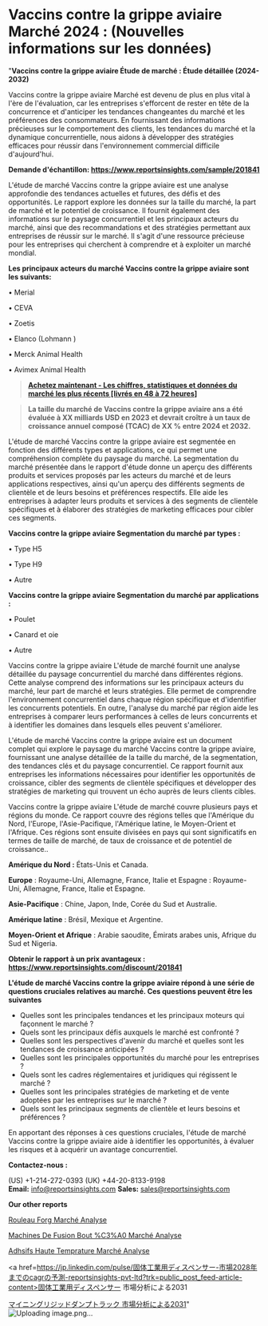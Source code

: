 # Vaccins contre la grippe aviaire Marché 2024 : (Nouvelles informations sur les données)

"<strong>Vaccins contre la grippe aviaire Étude de marché : Étude détaillée (2024-2032)</strong>

Vaccins contre la grippe aviaire Marché est devenu de plus en plus vital à l'ère de l'évaluation, car les entreprises s'efforcent de rester en tête de la concurrence et d'anticiper les tendances changeantes du marché et les préférences des consommateurs. En fournissant des informations précieuses sur le comportement des clients, les tendances du marché et la dynamique concurrentielle, nous aidons à développer des stratégies efficaces pour réussir dans l'environnement commercial difficile d'aujourd'hui.

<strong>Demande d'échantillon: <a href=https://www.reportsinsights.com/sample/201841>https://www.reportsinsights.com/sample/201841</a></strong>

L'étude de marché Vaccins contre la grippe aviaire est une analyse approfondie des tendances actuelles et futures, des défis et des opportunités. Le rapport explore les données sur la taille du marché, la part de marché et le potentiel de croissance. Il fournit également des informations sur le paysage concurrentiel et les principaux acteurs du marché, ainsi que des recommandations et des stratégies permettant aux entreprises de réussir sur le marché. Il s'agit d'une ressource précieuse pour les entreprises qui cherchent à comprendre et à exploiter un marché mondial.

<strong>Les principaux acteurs du marché Vaccins contre la grippe aviaire sont les suivants:</strong>

• Merial

• CEVA

• Zoetis

• Elanco (Lohmann )

• Merck Animal Health

• Avimex Animal Health
<blockquote><a href=https://www.reportsinsights.com/buynow/201841><span style=text-decoration: underline;><strong>Achetez maintenant - Les chiffres, statistiques et données du marché les plus récents [livrés en 48 à 72 heures]</strong></span></a></blockquote>
<blockquote><span style=text-decoration: underline;><strong>La taille du marché de Vaccins contre la grippe aviaire ans a été évaluée à XX milliards USD en 2023 et devrait croître à un taux de croissance annuel composé (TCAC) de XX % entre 2024 et 2032.</strong></span></blockquote>
L'étude de marché Vaccins contre la grippe aviaire est segmentée en fonction des différents types et applications, ce qui permet une compréhension complète du paysage du marché. La segmentation du marché présentée dans le rapport d'étude donne un aperçu des différents produits et services proposés par les acteurs du marché et de leurs applications respectives, ainsi qu'un aperçu des différents segments de clientèle et de leurs besoins et préférences respectifs. Elle aide les entreprises à adapter leurs produits et services à des segments de clientèle spécifiques et à élaborer des stratégies de marketing efficaces pour cibler ces segments.

<strong>Vaccins contre la grippe aviaire Segmentation du marché par types :</strong>

• Type H5

• Type H9

• Autre

<strong>Vaccins contre la grippe aviaire Segmentation du marché par applications :</strong>

• Poulet

• Canard et oie

• Autre

Vaccins contre la grippe aviaire L'étude de marché fournit une analyse détaillée du paysage concurrentiel du marché dans différentes régions. Cette analyse comprend des informations sur les principaux acteurs du marché, leur part de marché et leurs stratégies. Elle permet de comprendre l'environnement concurrentiel dans chaque région spécifique et d'identifier les concurrents potentiels. En outre, l'analyse du marché par région aide les entreprises à comparer leurs performances à celles de leurs concurrents et à identifier les domaines dans lesquels elles peuvent s'améliorer.

L'étude de marché Vaccins contre la grippe aviaire est un document complet qui explore le paysage du marché Vaccins contre la grippe aviaire, fournissant une analyse détaillée de la taille du marché, de la segmentation, des tendances clés et du paysage concurrentiel. Ce rapport fournit aux entreprises les informations nécessaires pour identifier les opportunités de croissance, cibler des segments de clientèle spécifiques et développer des stratégies de marketing qui trouvent un écho auprès de leurs clients cibles.

Vaccins contre la grippe aviaire L'étude de marché couvre plusieurs pays et régions du monde. Ce rapport couvre des régions telles que l'Amérique du Nord, l'Europe, l'Asie-Pacifique, l'Amérique latine, le Moyen-Orient et l'Afrique. Ces régions sont ensuite divisées en pays qui sont significatifs en termes de taille de marché, de taux de croissance et de potentiel de croissance..

<strong>Amérique du Nord :</strong> États-Unis et Canada.

<strong>Europe</strong> : Royaume-Uni, Allemagne, France, Italie et Espagne : Royaume-Uni, Allemagne, France, Italie et Espagne.

<strong>Asie-Pacifique</strong> : Chine, Japon, Inde, Corée du Sud et Australie.

<strong>Amérique latine</strong> : Brésil, Mexique et Argentine.

<strong>Moyen-Orient et Afrique</strong> : Arabie saoudite, Émirats arabes unis, Afrique du Sud et Nigeria.

<strong>Obtenir le rapport à un prix avantageux : <a href=https://www.reportsinsights.com/discount/201841>https://www.reportsinsights.com/discount/201841</a></strong>

<strong>L'étude de marché Vaccins contre la grippe aviaire répond à une série de questions cruciales relatives au marché. Ces questions peuvent être les suivantes</strong>
<ul>
  <li>Quelles sont les principales tendances et les principaux moteurs qui façonnent le marché ?</li>
  <li>Quels sont les principaux défis auxquels le marché est confronté ?</li>
  <li>Quelles sont les perspectives d'avenir du marché et quelles sont les tendances de croissance anticipées ?</li>
  <li>Quelles sont les principales opportunités du marché pour les entreprises ?</li>
  <li>Quels sont les cadres réglementaires et juridiques qui régissent le marché ?</li>
  <li>Quelles sont les principales stratégies de marketing et de vente adoptées par les entreprises sur le marché ?</li>
  <li>Quels sont les principaux segments de clientèle et leurs besoins et préférences ?</li>
</ul>
En apportant des réponses à ces questions cruciales, l'étude de marché Vaccins contre la grippe aviaire aide à identifier les opportunités, à évaluer les risques et à acquérir un avantage concurrentiel.

<strong>Contactez-nous :</strong>

(US) +1-214-272-0393
(UK) +44-20-8133-9198
<strong>Email:</strong> <a>info@reportsinsights.com</a>
<strong>Sales:</strong> <a>sales@reportsinsights.com</a>

<strong>Our other reports</strong>

<a href=https://www.linkedin.com/pulse/rouleau-forg%C3%A9-march%C3%A9-perspectives-de-lindustrie-o2mbc/>Rouleau Forg Marché Analyse</a>

<a href=https://www.linkedin.com/pulse/machines-de-fusion-bout-%C3%A0-march%C3%A9-analyse-et-tendances-mcgjf/>Machines De Fusion Bout %C3%A0 Marché Analyse</a>

<a href=https://www.linkedin.com/pulse/adh%C3%A9sifs-haute-temp%C3%A9rature-march%C3%A9-moteurs-o1mef/>Adhsifs Haute Temprature Marché Analyse</a>

<a href=https://jp.linkedin.com/pulse/固体工業用ディスペンサー-市場2028年までのcagrの予測-reportsinsights-pvt-ltd?trk=public_post_feed-article-content>固体工業用ディスペンサー 市場分析による2031</a>

<a href=https://www.linkedin.com/pulse/マイニングリジッドダンプトラック-市場2023調査報告-community-market-research/>マイニングリジッドダンプトラック 市場分析による2031</a>"
![Uploading image.png…]()
